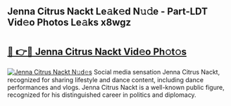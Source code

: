 ## Jenna Citrus Nackt Le𝚊k𝚎d N𝚞𝚍e - Part-LDT Vid𝚎o Photos Le𝚊ks x8wgz

# <h2><a href="http://fb8edxj.evod.top/?m=Jenna+Citrus+Nackt">🔗 👉🔴 Jenna Citrus Nackt Vid𝚎o Ph𝚘t𝚘s</a></h2>

[![Jenna Citrus Nackt N𝚞d𝚎s](https://i.imgur.com/8V9OHl7.gif)](http://fb8edxj.evod.top/?m=Jenna+Citrus+Nackt)
Social media sensation Jenna Citrus Nackt, recognized for sharing lifestyle and dance content, including dance performances and vlogs. Jenna Citrus Nackt is a well-known public figure, recognized for his distinguished career in politics and diplomacy. 
